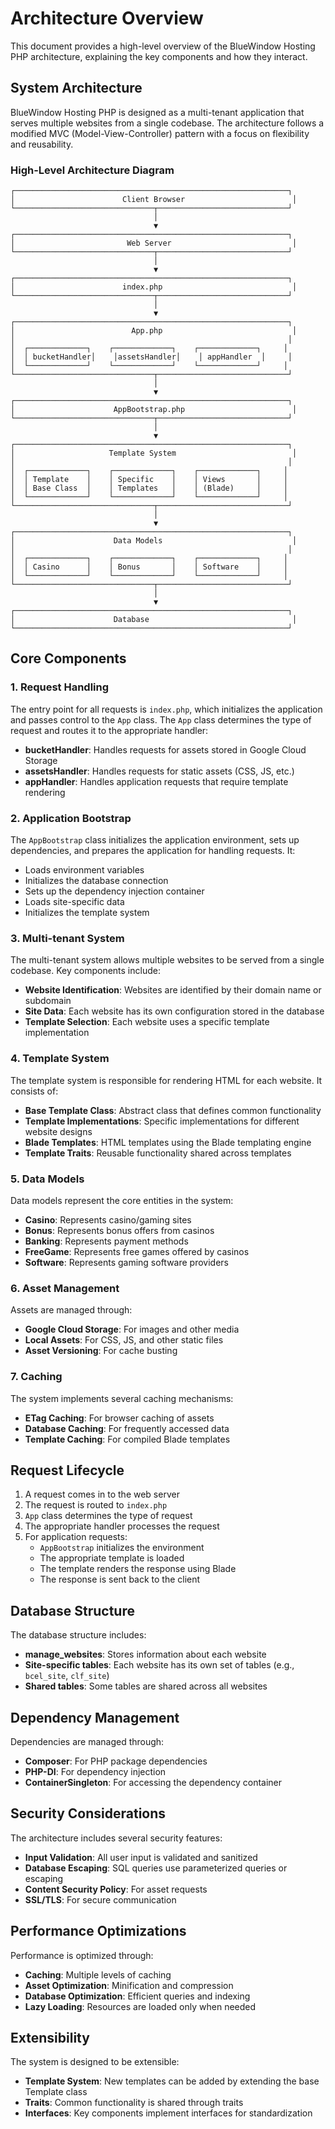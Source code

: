 # Architecture Overview

This document provides a high-level overview of the BlueWindow Hosting PHP architecture, explaining the key components and how they interact.

## System Architecture

BlueWindow Hosting PHP is designed as a multi-tenant application that serves multiple websites from a single codebase. The architecture follows a modified MVC (Model-View-Controller) pattern with a focus on flexibility and reusability.

### High-Level Architecture Diagram

```
┌─────────────────────────────────────────────────────────────┐
│                        Client Browser                        │
└───────────────────────────────┬─────────────────────────────┘
                                │
                                ▼
┌─────────────────────────────────────────────────────────────┐
│                         Web Server                           │
└───────────────────────────────┬─────────────────────────────┘
                                │
                                ▼
┌─────────────────────────────────────────────────────────────┐
│                        index.php                             │
└───────────────────────────────┬─────────────────────────────┘
                                │
                                ▼
┌─────────────────────────────────────────────────────────────┐
│                          App.php                             │
│                                                             │
│  ┌─────────────┐    ┌─────────────┐    ┌─────────────┐     │
│  │ bucketHandler│    │assetsHandler│    │ appHandler  │     │
│  └─────────────┘    └─────────────┘    └─────────────┘     │
└───────────────────────────────┬─────────────────────────────┘
                                │
                                ▼
┌─────────────────────────────────────────────────────────────┐
│                      AppBootstrap.php                        │
└───────────────────────────────┬─────────────────────────────┘
                                │
                                ▼
┌─────────────────────────────────────────────────────────────┐
│                     Template System                          │
│                                                             │
│  ┌─────────────┐    ┌─────────────┐    ┌─────────────┐     │
│  │ Template    │    │ Specific    │    │ Views       │     │
│  │ Base Class  │    │ Templates   │    │ (Blade)     │     │
│  └─────────────┘    └─────────────┘    └─────────────┘     │
└───────────────────────────────┬─────────────────────────────┘
                                │
                                ▼
┌─────────────────────────────────────────────────────────────┐
│                      Data Models                             │
│                                                             │
│  ┌─────────────┐    ┌─────────────┐    ┌─────────────┐     │
│  │ Casino      │    │ Bonus       │    │ Software    │     │
│  └─────────────┘    └─────────────┘    └─────────────┘     │
└───────────────────────────────┬─────────────────────────────┘
                                │
                                ▼
┌─────────────────────────────────────────────────────────────┐
│                      Database                                │
└─────────────────────────────────────────────────────────────┘
```

## Core Components

### 1. Request Handling

The entry point for all requests is `index.php`, which initializes the application and passes control to the `App` class. The `App` class determines the type of request and routes it to the appropriate handler:

- **bucketHandler**: Handles requests for assets stored in Google Cloud Storage
- **assetsHandler**: Handles requests for static assets (CSS, JS, etc.)
- **appHandler**: Handles application requests that require template rendering

### 2. Application Bootstrap

The `AppBootstrap` class initializes the application environment, sets up dependencies, and prepares the application for handling requests. It:

- Loads environment variables
- Initializes the database connection
- Sets up the dependency injection container
- Loads site-specific data
- Initializes the template system

### 3. Multi-tenant System

The multi-tenant system allows multiple websites to be served from a single codebase. Key components include:

- **Website Identification**: Websites are identified by their domain name or subdomain
- **Site Data**: Each website has its own configuration stored in the database
- **Template Selection**: Each website uses a specific template implementation

### 4. Template System

The template system is responsible for rendering HTML for each website. It consists of:

- **Base Template Class**: Abstract class that defines common functionality
- **Template Implementations**: Specific implementations for different website designs
- **Blade Templates**: HTML templates using the Blade templating engine
- **Template Traits**: Reusable functionality shared across templates

### 5. Data Models

Data models represent the core entities in the system:

- **Casino**: Represents casino/gaming sites
- **Bonus**: Represents bonus offers from casinos
- **Banking**: Represents payment methods
- **FreeGame**: Represents free games offered by casinos
- **Software**: Represents gaming software providers

### 6. Asset Management

Assets are managed through:

- **Google Cloud Storage**: For images and other media
- **Local Assets**: For CSS, JS, and other static files
- **Asset Versioning**: For cache busting

### 7. Caching

The system implements several caching mechanisms:

- **ETag Caching**: For browser caching of assets
- **Database Caching**: For frequently accessed data
- **Template Caching**: For compiled Blade templates

## Request Lifecycle

1. A request comes in to the web server
2. The request is routed to `index.php`
3. `App` class determines the type of request
4. The appropriate handler processes the request
5. For application requests:
   - `AppBootstrap` initializes the environment
   - The appropriate template is loaded
   - The template renders the response using Blade
   - The response is sent back to the client

## Database Structure

The database structure includes:

- **manage_websites**: Stores information about each website
- **Site-specific tables**: Each website has its own set of tables (e.g., `bcel_site`, `clf_site`)
- **Shared tables**: Some tables are shared across all websites

## Dependency Management

Dependencies are managed through:

- **Composer**: For PHP package dependencies
- **PHP-DI**: For dependency injection
- **ContainerSingleton**: For accessing the dependency container

## Security Considerations

The architecture includes several security features:

- **Input Validation**: All user input is validated and sanitized
- **Database Escaping**: SQL queries use parameterized queries or escaping
- **Content Security Policy**: For asset requests
- **SSL/TLS**: For secure communication

## Performance Optimizations

Performance is optimized through:

- **Caching**: Multiple levels of caching
- **Asset Optimization**: Minification and compression
- **Database Optimization**: Efficient queries and indexing
- **Lazy Loading**: Resources are loaded only when needed

## Extensibility

The system is designed to be extensible:

- **Template System**: New templates can be added by extending the base Template class
- **Traits**: Common functionality is shared through traits
- **Interfaces**: Key components implement interfaces for standardization